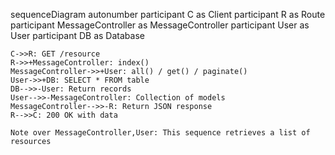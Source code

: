 sequenceDiagram
    autonumber
    participant C as Client
    participant R as Route
    participant MessageController as MessageController
    participant User as User
    participant DB as Database
    
    C->>R: GET /resource
    R->>+MessageController: index()
    MessageController->>+User: all() / get() / paginate()
    User->>+DB: SELECT * FROM table
    DB-->>-User: Return records
    User-->>-MessageController: Collection of models
    MessageController-->>-R: Return JSON response
    R-->>C: 200 OK with data
    
    Note over MessageController,User: This sequence retrieves a list of resources
  